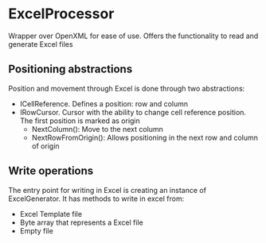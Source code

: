 # ExcelProcessor

Wrapper over OpenXML for ease of use. Offers the functionality to read and generate Excel files

## Positioning abstractions
Position and movement through Excel is done through two abstractions:
- ICellReference. Defines a position: row and column
- IRowCursor. Cursor with the ability to change cell reference position. The first position is marked as origin
  - NextColumn(): Move to the next column
  - NextRowFromOrigin(): Allows positioning in the next row and column of origin

## Write operations
The entry point for writing in Excel is creating an instance of ExcelGenerator. It has methods to write in excel from:
- Excel Template file
- Byte array that represents a Excel file
- Empty file
